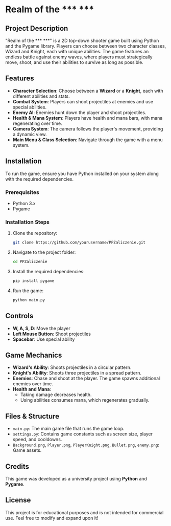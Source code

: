 # Realm of the *** ***

## Project Description
"Realm of the *** ***" is a 2D top-down shooter game built using Python and the Pygame library. Players can choose between two character classes, Wizard and Knight, each with unique abilities. The game features an endless battle against enemy waves, where players must strategically move, shoot, and use their abilities to survive as long as possible.

## Features
- **Character Selection**: Choose between a **Wizard** or a **Knight**, each with different abilities and stats.
- **Combat System**: Players can shoot projectiles at enemies and use special abilities.
- **Enemy AI**: Enemies hunt down the player and shoot projectiles.
- **Health & Mana System**: Players have health and mana bars, with mana regenerating over time.
- **Camera System**: The camera follows the player's movement, providing a dynamic view.
- **Main Menu & Class Selection**: Navigate through the game with a menu system.

## Installation
To run the game, ensure you have Python installed on your system along with the required dependencies.

### Prerequisites
- Python 3.x
- Pygame

### Installation Steps
1. Clone the repository:
   ```sh
   git clone https://github.com/yourusername/PPZaliczenie.git
   ```
2. Navigate to the project folder:
   ```sh
   cd PPZaliczenie
   ```
3. Install the required dependencies:
   ```sh
   pip install pygame
   ```
4. Run the game:
   ```sh
   python main.py
   ```

## Controls
- **W, A, S, D**: Move the player
- **Left Mouse Button**: Shoot projectiles
- **Spacebar**: Use special ability

## Game Mechanics
- **Wizard's Ability**: Shoots projectiles in a circular pattern.
- **Knight's Ability**: Shoots three projectiles in a spread pattern.
- **Enemies**: Chase and shoot at the player. The game spawns additional enemies over time.
- **Health and Mana**:
  - Taking damage decreases health.
  - Using abilities consumes mana, which regenerates gradually.

## Files & Structure
- `main.py`: The main game file that runs the game loop.
- `settings.py`: Contains game constants such as screen size, player speed, and cooldowns.
- `Background.png`, `Player.png`, `PlayerKnight.png`, `Bullet.png`, `enemy.png`: Game assets.

## Credits
This game was developed as a university project using **Python** and **Pygame**.

## License
This project is for educational purposes and is not intended for commercial use. Feel free to modify and expand upon it!

